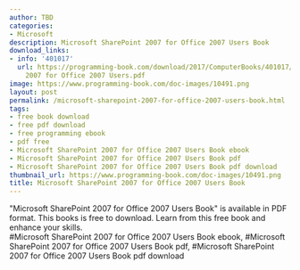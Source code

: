 ```yaml
---
author: TBD
categories:
- Microsoft
description: Microsoft SharePoint 2007 for Office 2007 Users Book
download_links:
- info: '401017'
  url: https://programming-book.com/download/2017/ComputerBooks/401017/Microsoft SharePoint
    2007 for Office 2007 Users.pdf
image: https://www.programming-book.com/doc-images/10491.png
layout: post
permalink: /microsoft-sharepoint-2007-for-office-2007-users-book.html
tags:
- free book download
- free pdf download
- free programming ebook
- pdf free
- Microsoft SharePoint 2007 for Office 2007 Users Book ebook
- Microsoft SharePoint 2007 for Office 2007 Users Book pdf
- Microsoft SharePoint 2007 for Office 2007 Users Book pdf download
thumbnail_url: https://www.programming-book.com/doc-images/10491.png
title: Microsoft SharePoint 2007 for Office 2007 Users Book
---
```


 
<div class="item-desc text-justify">
  "Microsoft SharePoint 2007 for Office 2007 Users Book" is available in PDF format. This books is free to download. Learn from this free book and enhance your skills.
  <br>
  #Microsoft SharePoint 2007 for Office 2007 Users Book ebook, #Microsoft SharePoint 2007 for Office 2007 Users Book pdf, #Microsoft SharePoint 2007 for Office 2007 Users Book pdf download
</div>